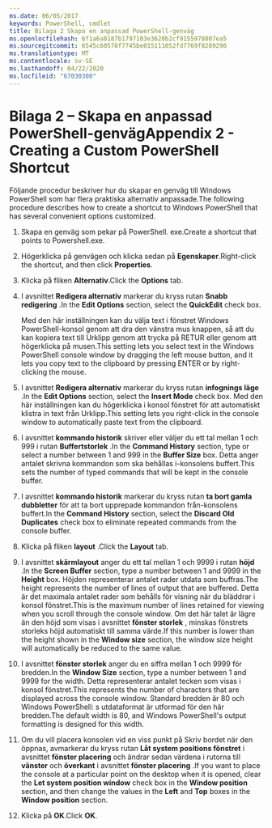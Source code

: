 ```yaml
---
ms.date: 06/05/2017
keywords: PowerShell, cmdlet
title: Bilaga 2 Skapa en anpassad PowerShell-genväg
ms.openlocfilehash: 6f1a6a8187b1797103e3620b2cf9155978807ea5
ms.sourcegitcommit: 6545c60578f7745be015111052fd7769f8289296
ms.translationtype: MT
ms.contentlocale: sv-SE
ms.lasthandoff: 04/22/2020
ms.locfileid: "67030300"
---
```

# <a name="appendix-2---creating-a-custom-powershell-shortcut"></a><span data-ttu-id="c4052-103">Bilaga 2 – Skapa en anpassad PowerShell-genväg</span><span class="sxs-lookup"><span data-stu-id="c4052-103">Appendix 2 - Creating a Custom PowerShell Shortcut</span></span>

<span data-ttu-id="c4052-104">Följande procedur beskriver hur du skapar en genväg till Windows PowerShell som har flera praktiska alternativ anpassade.</span><span class="sxs-lookup"><span data-stu-id="c4052-104">The following procedure describes how to create a shortcut to Windows PowerShell that has several convenient options customized.</span></span>

1. <span data-ttu-id="c4052-105">Skapa en genväg som pekar på PowerShell. exe.</span><span class="sxs-lookup"><span data-stu-id="c4052-105">Create a shortcut that points to Powershell.exe.</span></span>

2. <span data-ttu-id="c4052-106">Högerklicka på genvägen och klicka sedan på **Egenskaper**.</span><span class="sxs-lookup"><span data-stu-id="c4052-106">Right-click the shortcut, and then click **Properties**.</span></span>

3. <span data-ttu-id="c4052-107">Klicka på fliken **Alternativ**.</span><span class="sxs-lookup"><span data-stu-id="c4052-107">Click the **Options** tab.</span></span>

4. <span data-ttu-id="c4052-108">I avsnittet **Redigera alternativ** markerar du kryss rutan **Snabb redigering** .</span><span class="sxs-lookup"><span data-stu-id="c4052-108">In the **Edit Options** section, select the **QuickEdit** check box.</span></span>

    <span data-ttu-id="c4052-109">Med den här inställningen kan du välja text i fönstret Windows PowerShell-konsol genom att dra den vänstra mus knappen, så att du kan kopiera text till Urklipp genom att trycka på RETUR eller genom att högerklicka på musen.</span><span class="sxs-lookup"><span data-stu-id="c4052-109">This setting lets you select text in the Windows PowerShell console window by dragging the left mouse button, and it lets you copy text to the clipboard by pressing ENTER or by right-clicking the mouse.</span></span>

5. <span data-ttu-id="c4052-110">I avsnittet **Redigera alternativ** markerar du kryss rutan **infognings läge** .</span><span class="sxs-lookup"><span data-stu-id="c4052-110">In the **Edit Options** section, select the **Insert Mode** check box.</span></span> <span data-ttu-id="c4052-111">Med den här inställningen kan du högerklicka i konsol fönstret för att automatiskt klistra in text från Urklipp.</span><span class="sxs-lookup"><span data-stu-id="c4052-111">This setting lets you right-click in the console window to automatically paste text from the clipboard.</span></span>

6. <span data-ttu-id="c4052-112">I avsnittet **kommando historik** skriver eller väljer du ett tal mellan 1 och 999 i rutan **Buffertstorlek** .</span><span class="sxs-lookup"><span data-stu-id="c4052-112">In the **Command History** section, type or select a number between 1 and 999 in the **Buffer Size** box.</span></span> <span data-ttu-id="c4052-113">Detta anger antalet skrivna kommandon som ska behållas i-konsolens buffert.</span><span class="sxs-lookup"><span data-stu-id="c4052-113">This sets the number of typed commands that will be kept in the console buffer.</span></span>

7. <span data-ttu-id="c4052-114">I avsnittet **kommando historik** markerar du kryss rutan **ta bort gamla dubbletter** för att ta bort upprepade kommandon från-konsolens buffert.</span><span class="sxs-lookup"><span data-stu-id="c4052-114">In the **Command History** section, select the **Discard Old Duplicates** check box to eliminate repeated commands from the console buffer.</span></span>

8. <span data-ttu-id="c4052-115">Klicka på fliken **layout** .</span><span class="sxs-lookup"><span data-stu-id="c4052-115">Click the **Layout** tab.</span></span>

9. <span data-ttu-id="c4052-116">I avsnittet **skärmlayout** anger du ett tal mellan 1 och 9999 i rutan **höjd** .</span><span class="sxs-lookup"><span data-stu-id="c4052-116">In the **Screen Buffer** section, type a number between 1 and 9999 in the **Height** box.</span></span> <span data-ttu-id="c4052-117">Höjden representerar antalet rader utdata som buffras.</span><span class="sxs-lookup"><span data-stu-id="c4052-117">The height represents the number of lines of output that are buffered.</span></span> <span data-ttu-id="c4052-118">Detta är det maximala antalet rader som behålls för visning när du bläddrar i konsol fönstret.</span><span class="sxs-lookup"><span data-stu-id="c4052-118">This is the maximum number of lines retained for viewing when you scroll through the console window.</span></span> <span data-ttu-id="c4052-119">Om det här talet är lägre än den höjd som visas i avsnittet **fönster storlek** , minskas fönstrets storleks höjd automatiskt till samma värde.</span><span class="sxs-lookup"><span data-stu-id="c4052-119">If this number is lower than the height shown in the **Window size** section, the window size height will automatically be reduced to the same value.</span></span>

10. <span data-ttu-id="c4052-120">I avsnittet **fönster storlek** anger du en siffra mellan 1 och 9999 för bredden.</span><span class="sxs-lookup"><span data-stu-id="c4052-120">In the **Window Size** section, type a number between 1 and 9999 for the width.</span></span> <span data-ttu-id="c4052-121">Detta representerar antalet tecken som visas i konsol fönstret.</span><span class="sxs-lookup"><span data-stu-id="c4052-121">This represents the number of characters that are displayed across the console window.</span></span> <span data-ttu-id="c4052-122">Standard bredden är 80 och Windows PowerShell: s utdataformat är utformad för den här bredden.</span><span class="sxs-lookup"><span data-stu-id="c4052-122">The default width is 80, and Windows PowerShell's output formatting is designed for this width.</span></span>

11. <span data-ttu-id="c4052-123">Om du vill placera konsolen vid en viss punkt på Skriv bordet när den öppnas, avmarkerar du kryss rutan **Låt system positions fönstret** i avsnittet **fönster placering** och ändrar sedan värdena i rutorna till **vänster** och **överkant** i avsnittet **fönster placering** .</span><span class="sxs-lookup"><span data-stu-id="c4052-123">If you want to place the console at a particular point on the desktop when it is opened, clear the **Let system position window** check box in the **Window position** section, and then change the values in the **Left** and **Top** boxes in the **Window position** section.</span></span>

12. <span data-ttu-id="c4052-124">Klicka på **OK**.</span><span class="sxs-lookup"><span data-stu-id="c4052-124">Click **OK**.</span></span>
